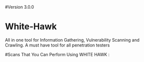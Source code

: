 #Version 3.0.0
# White-Hawk

All in one tool for Information Gathering, Vulnerability Scanning and Crawling. A must have tool for all penetration testers

#Scans That You Can Perform Using WHITE HAWK :

	
	

